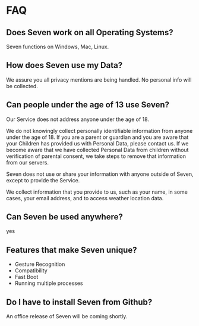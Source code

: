 # FAQ

## Does Seven work on all Operating Systems? 
Seven functions on Windows, Mac, Linux.

## How does Seven use my Data? 
We assure you all privacy mentions are being handled. No personal info will be collected. 

## Can people under the age of 13 use Seven? 

Our Service does not address anyone under the age of 18.

We do not knowingly collect personally identifiable information from anyone under the age of 18. If you are a parent or
guardian and you are aware that your Children has provided us with Personal Data, please contact us. If we become aware
that we have collected Personal Data from children without verification of parental consent, we take steps to remove
that information from our servers.

Seven does not use or share your information with anyone outside of Seven, except to provide the Service. 

We collect information that you provide to us, such as your name, in some cases, your email address, and to access weather location data.
## Can Seven be used anywhere? 

yes

## Features that make Seven unique? 

- Gesture Recognition
- Compatibility
- Fast Boot
- Running multiple processes

## Do I have to install Seven from Github? 

An office release of Seven will be coming shortly. 
